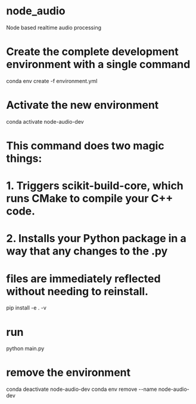 # node_audio
Node based realtime audio processing

# Create the complete development environment with a single command
conda env create -f environment.yml

# Activate the new environment
conda activate node-audio-dev

# This command does two magic things:
# 1. Triggers scikit-build-core, which runs CMake to compile your C++ code.
# 2. Installs your Python package in a way that any changes to the .py
#    files are immediately reflected without needing to reinstall.
pip install -e . -v

# run
python main.py

# remove the environment
conda deactivate node-audio-dev
conda env remove --name node-audio-dev
